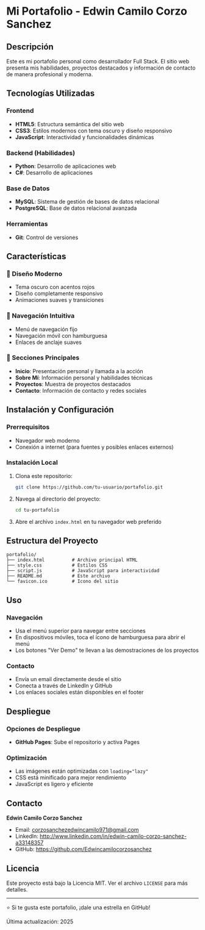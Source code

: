 # Mi Portafolio - Edwin Camilo Corzo Sanchez

## Descripción

Este es mi portafolio personal como desarrollador Full Stack. El sitio web presenta mis habilidades, proyectos destacados y información de contacto de manera profesional y moderna.

## Tecnologías Utilizadas

### Frontend
- **HTML5**: Estructura semántica del sitio web
- **CSS3**: Estilos modernos con tema oscuro y diseño responsivo
- **JavaScript**: Interactividad y funcionalidades dinámicas

### Backend (Habilidades)
- **Python**: Desarrollo de aplicaciones web
- **C#**: Desarrollo de aplicaciones

### Base de Datos
- **MySQL**: Sistema de gestión de bases de datos relacional
- **PostgreSQL**: Base de datos relacional avanzada


### Herramientas
- **Git**: Control de versiones


## Características

### 🎨 Diseño Moderno
- Tema oscuro con acentos rojos
- Diseño completamente responsivo
- Animaciones suaves y transiciones

### 📱 Navegación Intuitiva
- Menú de navegación fijo
- Navegación móvil con hamburguesa
- Enlaces de anclaje suaves

### 👤 Secciones Principales
- **Inicio**: Presentación personal y llamada a la acción
- **Sobre Mí**: Información personal y habilidades técnicas
- **Proyectos**: Muestra de proyectos destacados
- **Contacto**: Información de contacto y redes sociales


## Instalación y Configuración

### Prerrequisitos
- Navegador web moderno
- Conexión a internet (para fuentes y posibles enlaces externos)

### Instalación Local
1. Clona este repositorio:
   ```bash
   git clone https://github.com/tu-usuario/portafolio.git
   ```

2. Navega al directorio del proyecto:
   ```bash
   cd tu-portafolio
   ```

3. Abre el archivo `index.html` en tu navegador web preferido

## Estructura del Proyecto

```
portafolio/
├── index.html          # Archivo principal HTML
├── style.css           # Estilos CSS
├── script.js           # JavaScript para interactividad
├── README.md           # Este archivo
└── favicon.ico         # Icono del sitio
```

## Uso

### Navegación
- Usa el menú superior para navegar entre secciones
- En dispositivos móviles, toca el ícono de hamburguesa para abrir el menú
- Los botones "Ver Demo" te llevan a las demostraciones de los proyectos

### Contacto
- Envía un email directamente desde el sitio
- Conecta a través de LinkedIn y GitHub
- Los enlaces sociales están disponibles en el footer


## Despliegue

### Opciones de Despliegue
- **GitHub Pages**: Sube el repositorio y activa Pages

### Optimización
- Las imágenes están optimizadas con `loading="lazy"`
- CSS está minificado para mejor rendimiento
- JavaScript es ligero y eficiente

## Contacto

**Edwin Camilo Corzo Sanchez**
- Email: corzosanchezedwincamilo971@gmail.com
- LinkedIn: http://www.linkedin.com/in/edwin-camilo-corzo-sanchez-a33148357
- GitHub: https://github.com/Edwincamilocorzosanchez

## Licencia

Este proyecto está bajo la Licencia MIT. Ver el archivo `LICENSE` para más detalles.

---

⭐ Si te gusta este portafolio, ¡dale una estrella en GitHub!

Última actualización: 2025
